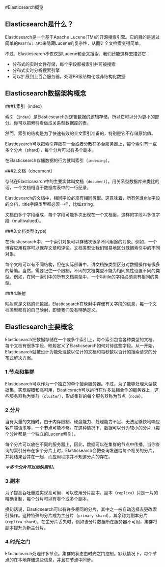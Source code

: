 #Elasticsearch概览


## Elasticsearch是什么？

Elasticsearch是一个基于Apache Lucene(TM)的开源搜索引擎。它的目的是通过简单的`RESTful API`来隐藏Lucene的复杂性，从而让全文检索变得简单。

不过，Elasticsearch不仅仅是Lucene和全文搜索，我们还能这样去描述它：

+ 分布式的实时文件存储，每个字段都被索引并可被搜索
+ 分布式实时分析搜索引擎
+ 可以扩展到上百台服务器，处理PB级结构化或非结构化数据

## Elasticsearch数据架构概念

###1.索引（index）

索引（`index`）是Elasticsearch对逻辑数据的逻辑存储，所以它可以分为更小的部分。你可以把索引看做成关系型数据库的表。

然而，索引的结构是为了快速有效的全文索引准备的，特别是它不存储原始值。

Elasticsearch可以把索引存放在一台或者分散在多台服务器上，每个索引有一或多个分片（shard），每个分片可以有多个副本。

在Elasticsearch存储数据的行为就叫索引（`indexing`）。

###2.文档（document）

存储在Elasticsearch中的主要实体叫文档（`document`）。用关系型数据库来类比的话，一个文档相当于数据库表中的一行纪录。

Elasticsearch的文档中，相同字段必须有相同类型。这意味着，所有包含title字段的文档，title字段类型都必须一样，比如string。

文档由多个字段组成，每个字段可能多次出现在一个文档里，这样的字段叫多值字段（multivalued）。

###3.文档类型(type)

在Elasticsearch中，一个索引对象可以存储次很多不同用途的对象。例如，一个博客应用程序可以保存文章和评论。文档类型让我们轻易地区分耽搁索引中的不同对象。

每个文档可以有不同结构，但在实际部署中，讲文档按类型区分对数据操作有很多的帮助。当然，需要记住一个限制，不同的文档类型不能为相同属性设置不同的类型。例如，在同一索引中的所有文档类型中，一个叫title的字段必须具有相同的类型。

###4.映射

映射就是文档的元数据。Elasticsearch在映射中存储有关字段的信息，每一个文档类型都有的自己映射，即使我们没有明确定义。

## Elasticsearch主要概念

Elasticsearch把数据存储在一个或多个索引上，每个索引包含各种类型的文档。每个文档有很多字段，映射定义了Elasticsearch如何对待这些字段。从一开始，Elasticsearch就被设计为能处理数以亿计的文档和每秒数以百计的搜索请求的分布式解决方案。

### 1.节点和集群

Elasticsearch可以作为一个独立的单个搜索服务器。不过，为了能够处理大型数据集，实现容错和高可用，Elasticsrach可以运行在许多互相合作的服务器上，这些服务器称为集群（`cluster`），形成集群的每个服务器称为节点（`node`）。

### 2.分片

当有大量的文档时，由于内存限制、硬盘能力、处理能力不足、无法足够快地响应客户端请求等，一个节点可能不够。在这种情况下，数据可以分为较小的分片（每个分片都是一个独立的Lucene索引）。

每个分片可以放在不同的服务器上，因此，数据可以在集群的节点中传播。当你查询的索引分布在多个分片上时，Elasticsearch会把查询发送给每个相关的分片，并将结果合并在一起，而应用程序并不知道分片的存在。

***＊多个分片可以加快索引。***

### 3.副本

为了提高吞吐量或实现高可用，可以使用分片副本。副本（`replica`）只是一片的精确复制，每个分片可以有零个或多个副本。

换句话说，Elasticsearch可以有许多相同的分片，其中之一被自动选择去更改索引操作。这种特殊的分片成为主分片（`primary shard`），其余称为副本分片(`replica shard`)。在主分片丢失时，例如该分片数据所在服务器不可用，集群将副本提升为新主分片。

### 4.时光之门

Elasticsearch处理许多节点。集群的状态由时光之门控制。默认情况下，每个节点的在本地存储这些信息，并且在节点中同步。



